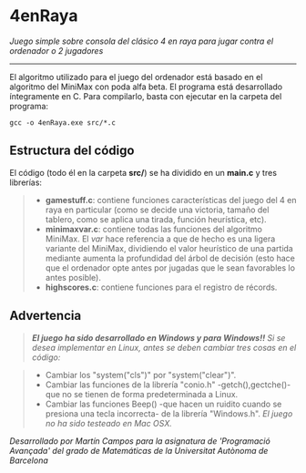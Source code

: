 # 4enRaya
_Juego simple sobre consola del clásico 4 en raya para jugar contra el ordenador o 2 jugadores_

---------------

El algoritmo utilizado para el juego del ordenador está basado en el algoritmo del MiniMax con poda alfa beta. El programa está desarrollado íntegramente en C. Para compilarlo, basta con ejecutar en la carpeta del programa:

```
gcc -o 4enRaya.exe src/*.c
```

## Estructura del código

El código (todo él en la carpeta **src/**) se ha dividido en un **main.c** y tres librerías:
>  - **gamestuff.c**: contiene  funciones características del juego del 4 en raya en particular (como se decide una victoria, tamaño del tablero, como se aplica una tirada, función heurística, etc).
>  - **minimaxvar.c**: contiene todas las funciones del algoritmo MiniMax. El _var_ hace referencia a que de hecho es una ligera variante del MiniMax, dividiendo el valor heurístico de una partida mediante aumenta la profundidad del árbol de decisión (esto hace que el ordenador opte antes por jugadas que le sean favorables lo antes posible).
>  - **highscores.c**: contiene funciones para el registro de récords.

## Advertencia

> **_El juego ha sido desarrollado en Windows y para Windows!!_**
> _Si se desea implementar en Linux, antes se deben cambiar tres cosas en el código:_

> - Cambiar los "system("cls")" por "system("clear")".
> - Cambiar las funciones de la librería "conio.h" -getch(),gectche()- que no se tienen de forma predeterminada a Linux.
> - Cambiar las funciones Beep() -que hacen un ruidito cuando se presiona una tecla incorrecta- de la librería "Windows.h".
>_El juego no ha sido testeado en Mac OSX._


_Desarrollado por Martín Campos para la asignatura de 'Programació Avançada' del grado de Matemáticas de la Universitat Autònoma de Barcelona_
